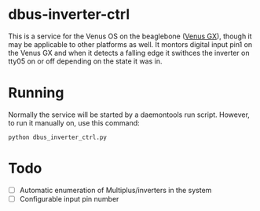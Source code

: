 # dbus-inverter-ctrl

This is a service for the Venus OS on the beaglebone
([Venus GX](https://www.victronenergy.com/panel-systems-remote-monitoring/venus-gx)),
though it may be applicable to other platforms as well. It montors digital input pin1
on the Venus GX and when it detects a falling edge it swithces the inverter on tty05
on or off depending on the state it was in.

# Running

Normally the service will be started by a daemontools run script. However, to run
it manually on, use this command:

    python dbus_inverter_ctrl.py

# Todo

- [ ] Automatic enumeration of Multiplus/inverters in the system
- [ ] Configurable input pin number